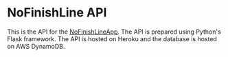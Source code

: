 # NoFinishLine API

This is the API for the [NoFinishLineApp](https://github.com/snarang181/NoFinishLineApp). The API is prepared using Python's Flask framework. The API is hosted on Heroku and the database is hosted on AWS DynamoDB.